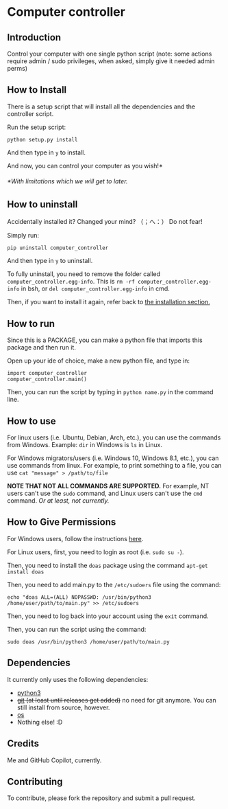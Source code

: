 # Computer controller


## Introduction
 Control your computer with one single python script
(note: some actions require admin / sudo privileges, when asked, simply give it needed admin perms)

## How to Install
There is a setup script that will install all the dependencies and the controller script.

Run the setup script:
```
python setup.py install
```
And then type in `y` to install.

And now, you can control your computer as you wish!*

###### *With limitations which we will get to later.

## How to uninstall
Accidentally installed it? Changed your mind? （；へ：） Do not fear!

Simply run:
```
pip uninstall computer_controller
```
And then type in `y` to uninstall.

To fully uninstall, you need to remove the folder called `computer_controller.egg-info`. This is `rm -rf computer_controller.egg-info` in bsh, or `del computer_controller.egg-info` in cmd.

Then, if you want to install it again, refer back to [the installation section.](#How-to-Install)

## How to run
Since this is a PACKAGE, you can make a python file that imports this package and then run it.

Open up your ide of choice, make a new python file, and type in:
```
import computer_controller
computer_controller.main()
```

Then, you can run the script by typing in `python name.py` in the command line.

## How to use

For linux users (i.e. Ubuntu, Debian, Arch, etc.), you can use the commands from Windows.
Example: `dir` in Windows is `ls` in Linux.

For Windows migrators/users (i.e. Windows 10, Windows 8.1, etc.), you can use commands from linux.
For example, to print something to a file, you can use `cat "message" > /path/to/file`

**NOTE THAT NOT ALL COMMANDS ARE SUPPORTED.** For example, NT users can't use the `sudo` command, and Linux users can't use the `cmd` command. _Or at least, not currently._

## How to Give Permissions

For Windows users, follow the instructions [here](https://www.windowscentral.com/how-set-apps-always-run-administrator-windows-10).

For Linux users, first, you need to login as root (i.e. `sudo su -`).

Then, you need to install the `doas` package using the command `apt-get install doas`


Then, you need to add main.py to the `/etc/sudoers` file using the command:
```
echo "doas ALL=(ALL) NOPASSWD: /usr/bin/python3 /home/user/path/to/main.py" >> /etc/sudoers
```

Then, you need to log back into your account using the `exit` command.

Then, you can run the script using the command:
```
sudo doas /usr/bin/python3 /home/user/path/to/main.py
```

## Dependencies
It currently only uses the following dependencies:
* [python3](https://www.python.org/downloads/)
* ~~[git](https://git-scm.com/downloads) (at least until releases get added)~~ no need for git anymore. You can still install from source, however.
* [os](https://docs.python.org/3/library/os.html)
* Nothing else! :D

## Credits
Me and GitHub Copilot, currently.

## Contributing
To contribute, please fork the repository and submit a pull request.
